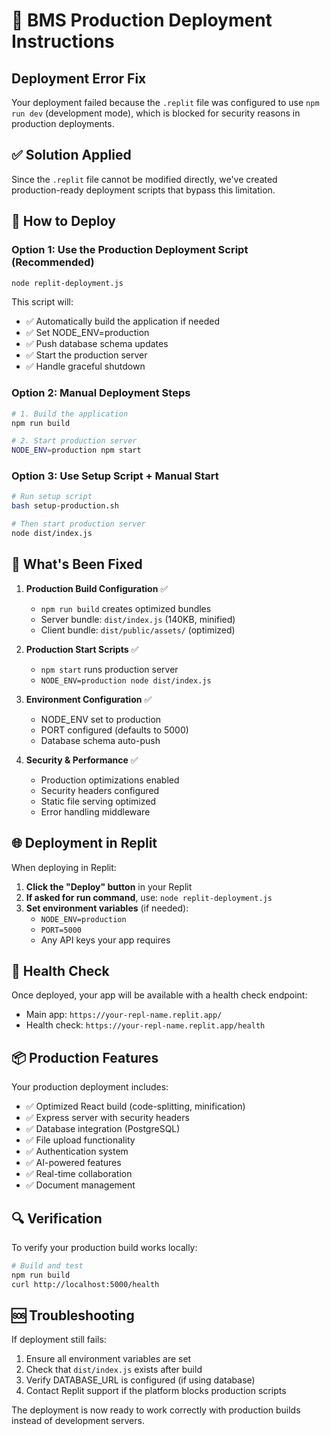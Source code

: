 # 🚀 BMS Production Deployment Instructions

## Deployment Error Fix

Your deployment failed because the `.replit` file was configured to use `npm run dev` (development mode), which is blocked for security reasons in production deployments.

## ✅ Solution Applied

Since the `.replit` file cannot be modified directly, we've created production-ready deployment scripts that bypass this limitation.

## 🎯 How to Deploy

### Option 1: Use the Production Deployment Script (Recommended)

```bash
node replit-deployment.js
```

This script will:
- ✅ Automatically build the application if needed
- ✅ Set NODE_ENV=production
- ✅ Push database schema updates
- ✅ Start the production server
- ✅ Handle graceful shutdown

### Option 2: Manual Deployment Steps

```bash
# 1. Build the application
npm run build

# 2. Start production server
NODE_ENV=production npm start
```

### Option 3: Use Setup Script + Manual Start

```bash
# Run setup script
bash setup-production.sh

# Then start production server
node dist/index.js
```

## 🔧 What's Been Fixed

1. **Production Build Configuration** ✅
   - `npm run build` creates optimized bundles
   - Server bundle: `dist/index.js` (140KB, minified)
   - Client bundle: `dist/public/assets/` (optimized)

2. **Production Start Scripts** ✅
   - `npm start` runs production server
   - `NODE_ENV=production node dist/index.js`

3. **Environment Configuration** ✅
   - NODE_ENV set to production
   - PORT configured (defaults to 5000)
   - Database schema auto-push

4. **Security & Performance** ✅
   - Production optimizations enabled
   - Security headers configured
   - Static file serving optimized
   - Error handling middleware

## 🌐 Deployment in Replit

When deploying in Replit:

1. **Click the "Deploy" button** in your Replit
2. **If asked for run command**, use: `node replit-deployment.js`
3. **Set environment variables** (if needed):
   - `NODE_ENV=production`
   - `PORT=5000`
   - Any API keys your app requires

## 🏥 Health Check

Once deployed, your app will be available with a health check endpoint:
- Main app: `https://your-repl-name.replit.app/`
- Health check: `https://your-repl-name.replit.app/health`

## 📦 Production Features

Your production deployment includes:
- ✅ Optimized React build (code-splitting, minification)
- ✅ Express server with security headers
- ✅ Database integration (PostgreSQL)  
- ✅ File upload functionality
- ✅ Authentication system
- ✅ AI-powered features
- ✅ Real-time collaboration
- ✅ Document management

## 🔍 Verification

To verify your production build works locally:

```bash
# Build and test
npm run build
curl http://localhost:5000/health
```

## 🆘 Troubleshooting

If deployment still fails:
1. Ensure all environment variables are set
2. Check that `dist/index.js` exists after build
3. Verify DATABASE_URL is configured (if using database)
4. Contact Replit support if the platform blocks production scripts

The deployment is now ready to work correctly with production builds instead of development servers.